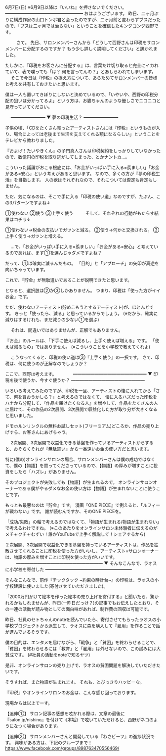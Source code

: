 6月7日(日) ※6月9日以降は『いいね』を押さないでください。
━━━━━━━━━━━━━━━━━━
おはようございます。
昨日、二ヶ月ぶりに構成作家の山口トンボ君と会ったのですが、二ヶ月前と変わらずブスだったので、「ブスは二ヶ月では治らない」ということを確信したキングコング西野です。

　
　
さて。
先日、サロンメンバーさんから「どうして西野さんは印税をサロンメンバーに分配するのですか？ もう少し詳しく説明してください」と訊かれました。

たしかに、『印税をお客さんに分配する』は、言葉だけ切り取ると完全にイカれていて、表で喋っても「は？ 何を言ってんの？」とあしらわれてしまいます。
　
そこで今日は『印税』の捉え方について、あらためてサロンメンバーの皆様と考えを共有しておきたいと思います。

僕は一人も置いてきぼりにしないと決めているので、「いやいや、西野の印税分配の狙いは分かってるよ」という方は、お婆ちゃんのような優しさでニコニコと見守っていてください。

　
━━━━━━━━
▼ 夢の印税生活？
━━━━━━━━

子供の頃、「CDをたくさん売ったアーティストさんには『印税』というものが入り、場合によっては老後まで生活を支えてくれる額になるらしい」ということをテレビから教わりました。

『およげ！たいやきくん』の子門真人さんは印税契約をしっかりしていなかったので、数億円の印税を取り逃がしてしまった、とかナントカ…。

こういった議論がおこる根底には、「お金がいっぱい手に入る=羨ましい」「お金がある=安心」という考えがあると思います。
なので、多くの方が『夢の印税生活』を目指します。
人の欲はそれぞれなので、それについては否定も肯定もしません。

ただ、気になるのは、そこで手に入る「印税の使い道」なのですが、たぶん、この3パターンですよね↓

①使わない
②使う
③上手く使う
　
　
そして、それぞれの行動がもたらす結果はコチラ↓

①使わない→税金の支払いでガツンと減る。
②使う→何かと交換される。
③上手く使う→ガツンと増える。

　
…で、「お金がいっぱい手に入る=羨ましい」「お金がある=安心」と考えているのであれば、まず①を選んじゃダメですよね？

だって、①は確実に減るんだもの。
「目的」と「アプローチ」の矢印が真逆を向いちゃっています。

これで、『貯金』が無駄遣いであることが説明できたと思います。

となると、選択肢は②か③しかありません。
つまり、印税は「使った方がイイお金」です。

ただ、使わないアーティスト(貯めこもうとするアーティスト)が、ほとんどです。
きっと「使ったら、減る」と思っているからでしょう。
(※だから、確実に減りはするけれも、まだ減りの少ない①を選ぶ)

　
それは、間違いではありませんが、正解でもありません。

『お金』のルールは、「下手に使えば減るし、上手く使えば増える」です。
「使えば減るもの」ではありません。
(※こういうことを小学校で教えてくれよ)

　
こうなってくると、印税の使い道は③『上手く使う』の一択です。
さて、印税は、何に使うのが正解なのでしょうか？

ここで、西野は考えます。
　
　　
━━━━━━━━━━━━━━━━━
▼ 印税を後で使うか、今すぐ使うか？
━━━━━━━━━━━━━━━━━

いろいろ考えてみたのですが、印税を一旦、アーティストの懐に入れてから「さて、何を買おうかしら？」と考えるのではなくて、
懐に入るハズだった印税をハナから分配して、『作品を届けたくなる人』を増やして、作品をたくさんの人に届けて、その作品の2次展開、3次展開で収益化した方が取り分が大きくなると思いました。

ドモホルンリンクルの無料お試しセット(フリーミアム)どころか、作品の売り上げすら、お客さんにあげちゃう。

　
2次展開、3次展開で収益化できる基盤を作っているアーティストからすると、おそらくそれが『無駄遣い』から一番遠いお金の使い方だと思います。

特に(僕の)オンラインサロンの場合、サロンメンバーさんは僕の成功ではなくて、僕の【物語】を買ってくださっているので、【物語】の厚みが増すことに投資をしたら「ハズレ」がありません。

そのプロジェクトが失敗しても【物語】が生まれるので。
オンラインサロンオーナーである僕がやるダメなお金の使い方は【物語】が生まれないことに使うことです。

もっとも最悪なのは『貯金』です。
漫画『ONE PIECE』で例えると、「ルフィーが戦わない」です。
誰が読むんですか、そのONE PIECEを。

「成功/失敗」の軸で考えるのではなくて、「物語が生まれる/物語が生まれない」で考えるわけですね。
(※このあたりをオンラインサロン未体験者に伝えるのがメチャクチャむずい！誰かYouTubeで上手く解説して！シェアするから)

２次展開、3次展開で収益化できる基盤を持っているアーティストは、作品を拡散させてくれることに印税を使った方がいいし、アーティスト×サロンオーナーは、物語の厚みを増すことに印税を使った方がいいです。
　
　
━━━━━━━━━━━━━━━━━━━━
▼ そんなこんなで、ラオスに小学校を寄付した
━━━━━━━━━━━━━━━━━━━━

そんなこんなで、前作『チックタック ~約束の時計台~』の印税は、ラオスの小学校建設に使いました(寄付させていただきました)。

「2000万円かけて絵本を作った絵本の売り上げを寄付する」と聞いたら、驚かれるかもしれませんが、昨日(一昨日だっけ？)の記事でもお伝えしたとおり、その一連の活動が読み物としての面白味があれば、制作費の回収は可能です。

昨日、社員のセトちゃんのnoteを読んでいたら、寄付させてもらったラオスの小学校プロジェクトから派生して、ラオスに森を購入して『雇用』を作ることで話が進んでいるそうです。

僕の目的は、エンタメを届けながら、「戦争」と「貧困」を終わらせることで、「貧困」を終わらせるには「教育」と「雇用」は外せないので、この試みには大賛成です。
(#社員の活動をnoteで知るヤツ)

是非、オンラインサロンの売り上げで、ラオスの貧困問題を解決していただきたいです。

そうすれば、また物語が生まれます。
それも、とびっきりハッピーな。

『印税』やオンラインサロンのお金は、こんな感じ回っております。

現場からは以上でーす。

【追伸①】
サロン記事の感想を呟かれる際は、文章の最後に『salon.jp/nishino』を付けて《本垢》で呟いていただけると、西野がネコのようになつく場合があります。

【追伸②】
サロンメンバーさんと開発している『わさビーフ』の進捗状況です。
興味がある方は、下記のグループまで！
https://www.facebook.com/groups/898763470556469/
